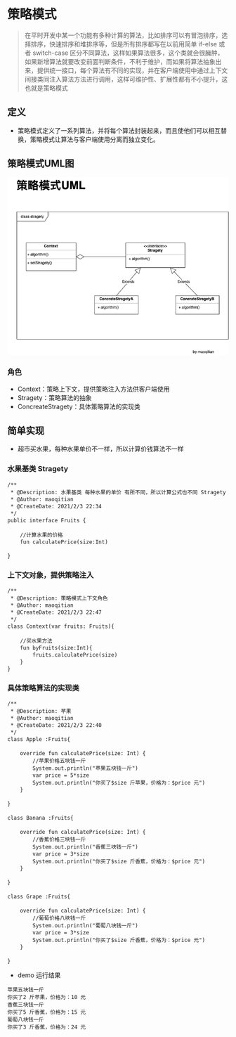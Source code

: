 # 策略模式
> 在平时开发中某一个功能有多种计算的算法，比如排序可以有冒泡排序，选择排序，快速排序和堆排序等，但是所有排序都写在以前用简单 if-else 或者 switch-case 区分不同算法，这样如果算法很多，这个类就会很臃肿，如果新增算法就要改变前面判断条件，不利于维护，而如果将算法抽象出来，提供统一接口，每个算法有不同的实现，并在客户端使用中通过上下文间接类同注入算法方法进行调用，这样可维护性、扩展性都有不小提升，这也就是策略模式

## 定义

- 策略模式定义了一系列算法，并将每个算法封装起来，而且使他们可以相互替换，策略模式让算法与客户端使用分离而独立变化。

## 策略模式UML图

 ![image](https://github.com/maoqitian/MaoMdPhoto/raw/master/%E8%AE%BE%E8%AE%A1%E6%A8%A1%E5%BC%8F/%E7%AD%96%E7%95%A5%E6%A8%A1%E5%BC%8F(stragety)/stragety.png)

### 角色

- Context：策略上下文，提供策略注入方法供客户端使用
- Stragety：策略算法的抽象
- ConcreateStragety：具体策略算法的实现类

## 简单实现

- 超市买水果，每种水果单价不一样，所以计算价钱算法不一样

### 水果基类 Stragety

```
/**
 * @Description: 水果基类 每种水果的单价 有所不同，所以计算公式也不同 Stragety
 * @Author: maoqitian
 * @CreateDate: 2021/2/3 22:34
 */
public interface Fruits {

    //计算水果的价格
    fun calculatePrice(size:Int)

}
```
### 上下文对象，提供策略注入


```
/**
 * @Description: 策略模式上下文角色
 * @Author: maoqitian
 * @CreateDate: 2021/2/3 22:47
 */
class Context(var fruits: Fruits){

    //买水果方法
    fun byFruits(size:Int){
        fruits.calculatePrice(size)
    }
}
```
### 具体策略算法的实现类


```
/**
 * @Description: 苹果
 * @Author: maoqitian
 * @CreateDate: 2021/2/3 22:40
 */
class Apple :Fruits{

    override fun calculatePrice(size: Int) {
        //苹果价格五块钱一斤
        System.out.println("苹果五块钱一斤")
        var price = 5*size
        System.out.println("你买了$size 斤苹果，价格为：$price 元")
    }

}

class Banana :Fruits{

    override fun calculatePrice(size: Int) {
        //香蕉价格三块钱一斤
        System.out.println("香蕉三块钱一斤")
        var price = 3*size
        System.out.println("你买了$size 斤香蕉，价格为：$price 元")
    }

}

class Grape :Fruits{

    override fun calculatePrice(size: Int) {
        //葡萄价格八块钱一斤
        System.out.println("葡萄八块钱一斤")
        var price = 3*size
        System.out.println("你买了$size 斤香蕉，价格为：$price 元")
    }

}
```
- demo 运行结果

```
苹果五块钱一斤
你买了2 斤苹果，价格为：10 元
香蕉三块钱一斤
你买了5 斤香蕉，价格为：15 元
葡萄八块钱一斤
你买了3 斤香蕉，价格为：24 元
```
